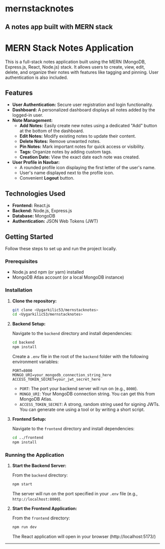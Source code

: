 # mernstacknotes
 A notes app built with MERN stack
-----

# MERN Stack Notes Application

This is a full-stack notes application built using the MERN (MongoDB, Express.js, React, Node.js) stack. It allows users to create, view, edit, delete, and organize their notes with features like tagging and pinning. User authentication is also included.

## Features

  * **User Authentication:** Secure user registration and login functionality.
  * **Dashboard:** A personalized dashboard displays all notes added by the logged-in user.
  * **Note Management:**
      * **Add Notes:** Easily create new notes using a dedicated "Add" button at the bottom of the dashboard.
      * **Edit Notes:** Modify existing notes to update their content.
      * **Delete Notes:** Remove unwanted notes.
      * **Pin Notes:** Mark important notes for quick access or visibility.
      * **Tags:** Organize notes by adding custom tags.
      * **Creation Date:** View the exact date each note was created.
  * **User Profile in Navbar:**
      * A rounded profile icon displaying the first letter of the user's name.
      * User's name displayed next to the profile icon.
      * Convenient **Logout** button.

## Technologies Used

  * **Frontend:** React.js
  * **Backend:** Node.js, Express.js
  * **Database:** MongoDB
  * **Authentication:** JSON Web Tokens (JWT)

## Getting Started

Follow these steps to set up and run the project locally.

### Prerequisites

  * Node.js and npm (or yarn) installed
  * MongoDB Atlas account (or a local MongoDB instance)

### Installation

1.  **Clone the repository:**

    ```bash
    git clone <Uygarkilic53/mernstacknotes>
    cd <Uygarkilic53/mernstacknotes>
    ```

2.  **Backend Setup:**

    Navigate to the `backend` directory and install dependencies:

    ```bash
    cd backend
    npm install
    ```

    Create a `.env` file in the root of the `backend` folder with the following environment variables:

    ```
    PORT=8000
    MONGO_URI=your_mongodb_connection_string_here
    ACCESS_TOKEN_SECRET=your_jwt_secret_here
    ```

      * `PORT`: The port your backend server will run on (e.g., `8000`).
      * `MONGO_URI`: Your MongoDB connection string. You can get this from MongoDB Atlas.
      * `ACCESS_TOKEN_SECRET`: A strong, random string used for signing JWTs. You can generate one using a tool or by writing a short script.

3.  **Frontend Setup:**

    Navigate to the `frontend` directory and install dependencies:

    ```bash
    cd ../frontend
    npm install
    ```

### Running the Application

1.  **Start the Backend Server:**

    From the `backend` directory:

    ```bash
    npm start
    ```

    The server will run on the port specified in your `.env` file (e.g., `http://localhost:8000`).

2.  **Start the Frontend Application:**

    From the `frontend` directory:

    ```bash
    npm run dev
    ```

    The React application will open in your browser (http://localhost:5173/)

-----
